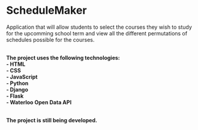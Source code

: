 <h1> ScheduleMaker </h1> 

<p> Application that will allow students to select the courses they wish to study for the upcomming school term and view all the different permutations of schedules possible for the courses. </p> <br>  
<b> The project uses the following technologies: <b><br> 
    - HTML  <br> 
    - CSS <br> 
    - JavaScript <br>
    - Python <br> 
    - Django <br> 
    - Flask <br> 
    - Waterloo Open Data API <br> <br> 
  
  <p> The project is still being developed. </p> <br>
